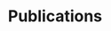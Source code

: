 ---
title: "Publications"
type: landing

design:
  spacing: "3rem"

sections:
  - block: feature_publication
    title: "Selected Publications"
    content:
      groups:
        - year: 2023
          yeartext: "**2023**"
          items:
            - title: "Intermolecular 3D-MoRSE Descriptors for Fast and Accurate Prediction of Electronic Couplings in Organic Semiconductors"
              subtitle: "J. Chem. Inf. Model. 2023, 63, 16, 5089–5096"
              text: "Jiacheng Ma, Zhenya Du, Zhanpeng Lei, **Lewen Wang**, Yinye Yu, Xin Ye, Wen Ou, Xingzhan Wei, Bin Ai and Yecheng Zhou*"
              image: /media/publication/2023/3c00786.png
              link: https://doi.org/10.1021/acs.jcim.3c00786
              # attachments:
              #   - url: "/uploads/resume.pdf"
              #     label: "PDF"
            
            - title: "Backbone coplanarity manipulation via hydrogen bonding to boost the n-type performance of polymeric mixed conductors operating in aqueous electrolyte"
              subtitle: "Mater. Horiz., 2023,10, 607-618"
              text: "Junxin Chen, Shengyu Cong*, **Lewen Wang**, Yazhou Wang, Liuyuan Lan, Chaoyue Chen, Yecheng Zhou, Zhengke Li, Iain McCullochb and Wan Yue* "
              image: /media/publication/2023/D2MH01100J.png
              link: https://doi.org/10.1039/D2MH01100J

        - year: 2022
          yeartext: "**2022**"
          items:
            - title: "Highly Efficient Mixed Conduction in N-type Fused Small Molecule Semiconductors"
              subtitle: "Adv. Funct. Mater., 2022, 32, 2203937."
              text: "Jiayao Duan, Genming Zhu, **Lewen Wang**, Junxin Chen, Shengyu Cong, Xiuyuan Zhu, Yecheng Zhou, Zhengke Li, Iain McCulloch, Wan Yue*"
              image: /media/publication/2022/202203937.png
              link: https://doi.org/10.1002/adfm.202203937
            
            - title: "A Theoretical Design of Chiral Molecules through Conformational Lock towards Circularly Polarized Luminescence"
              subtitle: "Photonics 2022, 9(8), 532"
              text: "**Lewen Wang**, Tengfei He, Hailiang Liao, Yige Luo, Wen Ou, Yinye Yu, Wan Yue, Guankui Long, Xingzhan Wei, Yecheng Zhou*"
              image: /media/publication/2022/photonics9080532.png
              link: https://doi.org/10.3390/photonics9080532

            - title: "Donor Functionalization Tuning the N-Type Performance of Donor–Acceptor Copolymers for Aqueous-Based Electrochemical Devices"
              subtitle: "Adv. Funct. Mater. 2022, 32, 2201821."
              text: "Shengyu Cong, Junxin Chen, **Lewen Wang**, Liuyuan Lan, Yazhou Wang, Haojie Dai, Hailiang Liao, Yecheng Zhou, Yaping Yu, Jiayao Duan, Zhengke Li, Iain McCulloch, Wan Yue*"
              image: /media/publication/2022/202201821.png
              link: https://doi.org/10.1002/adfm.202201821
            
            - title: "Green Synthesis of Lactone-Based Conjugated Polymers for n-Type Organic Electrochemical Transistors"
              subtitle: "Adv. Funct. Mater., 2022, 32, 2111439."
              text: "Yazhou Wang, Erica Zeglio*, **Lewen Wang**, Shengyu Cong, Genming Zhu, Hailiang Liao, Jiayao Duan, Yecheng Zhou, Zhengke Li, Damia Mawad, Anna Herland, Wan Yue*, Iain McCulloch"
              image: /media/publication/2022/202111439.png
              link: https://doi.org/10.1002/adfm.202111439

            - title: "Concurrent and Mechanochemical Activation of Two Distinct and Latent Fluorophores via Retro-Diels–Alder Reaction of an Anthracene–Aminomaleimide Adduct"
              subtitle: "ACS Macro Lett. 2022, 11, 3, 310–316"
              text: "Xiaoying Wang, Yifeng Cao, Yanling Peng, **Lewen Wang**, Wangmeng Hou, Yecheng Zhou*, Yi Shi, Huahua Huang, Yongming Chen, Yuanchao Li*"
              image: /media/publication/2022/2c00036.png
              link: https://doi.org/10.1021/acsmacrolett.2c00036
            
            - title: "Revealing the activity of Co<sub>3</sub>Mo<sub>3</sub>N and Co<sub>3</sub>Mo<sub>3</sub>N<sub>0.5</sub> as electrocatalysts for the hydrogen evolution reaction"
              subtitle: "J. Mater. Chem. A, 2022,10, 855-861"
              text: "Youyi Sun, **Lewen Wang**, Olga Guselnikova, Oleg Semyonov, James Fraser, Yecheng Zhou*, Núria López, Alexey Y Ganin*"
              image: /media/publication/2022/D1TA08389A.png
              link: https://doi.org/10.1039/D1TA08389A

        - year: 2021
          yeartext: "**2021**"
          items:
            - title: "Aldol polymerization to construct half-fused semiconducting polymers"
              subtitle: "Macromolecules 2021, 54, 22, 10312–10320"
              text: "Yanjun Guo, Xueli Yang, **Lewen Wang**, Jiayao Duan, Yecheng Zhou, Christian B Nielsen, Yaping Yu, Jie Yang, Yunlong Guo*, Zhengke Li, Wan Yue*, Yunqi Liu, Iain McCulloch"
              image: /media/publication/2021/1c01740.png
              link: https://doi.org/10.1021/acs.macromol.1c01740

---